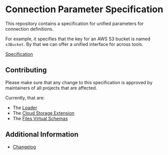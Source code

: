 # Connection Parameter Specification

This repository contains a specification for unified parameters for connection definitions.

For example, it specifies that the key for an AWS S3 bucket is named `s3Bucket`. By that we can offer a unified interface for across tools.

[Specification](specification.md)

## Contributing

Please make sure that any change to this specification is approved by maintainers of all projects that are affected.

Currently, that are:

* The [Loader](https://docs.exasol.com/sql/import.htm)
* The [Cloud Storage Extension](https://github.com/exasol/cloud-storage-extension/)
* The [Files Virtual Schemas](https://github.com/exasol/virtual-schema-common-document-files)

## Additional Information

* [Changelog](doc/changes/changelog.md)